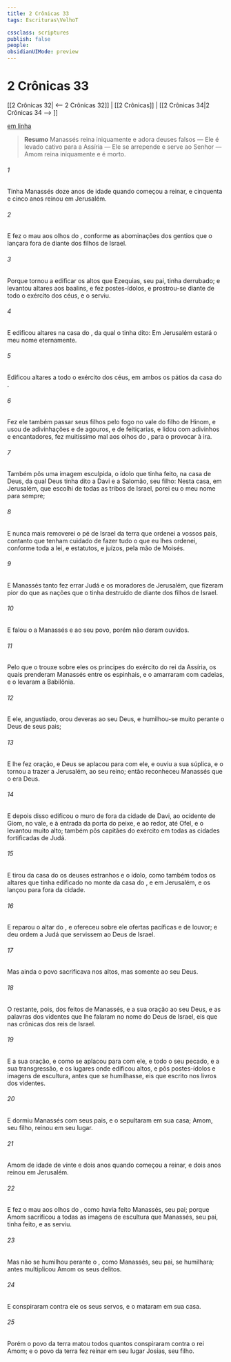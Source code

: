 ```yaml
---
title: 2 Crônicas 33
tags: Escrituras\VelhoT

cssclass: scriptures
publish: false
people:
obsidianUIMode: preview
---
```


# 2 Crônicas 33
[[2 Crônicas 32| <-- 2 Crônicas 32]] | [[2 Crônicas]] | [[2 Crônicas 34|2 Crônicas 34 --> ]]

[em linha](https://churchofjesuschrist.org/study/scriptures/ot/2-chr/33?lang=por)

> __Resumo__
Manassés reina iniquamente e adora deuses falsos — Ele é levado cativo para a Assíria — Ele se arrepende e serve ao Senhor — Amom reina iniquamente e é morto.

###### 1 
Tinha Manassés doze anos de idade quando começou a reinar, e cinquenta e cinco anos reinou em Jerusalém.

###### 2 
E fez o  mau aos olhos do , conforme as abominações dos gentios que o  lançara fora de diante dos filhos de Israel.

###### 3 
Porque tornou a edificar os altos que Ezequias, seu pai, tinha derrubado; e levantou altares aos baalins, e fez postes-ídolos, e prostrou-se diante de todo o exército dos céus, e o serviu.

###### 4 
E edificou altares na casa do , da qual o  tinha dito: Em Jerusalém estará o meu nome eternamente.

###### 5 
Edificou altares a todo o exército dos céus, em ambos os pátios da casa do .

###### 6 
Fez ele também passar seus filhos pelo fogo no vale do filho de Hinom, e usou de adivinhações e de agouros, e de feitiçarias, e lidou com adivinhos e encantadores,  fez muitíssimo mal aos olhos do , para o provocar à ira.

###### 7 
Também pôs uma imagem esculpida, o ídolo que tinha feito, na casa de Deus, da qual Deus tinha dito a Davi e a Salomão, seu filho: Nesta casa, em Jerusalém, que escolhi de todas as tribos de Israel, porei eu o meu nome para sempre;

###### 8 
E nunca mais removerei o pé de Israel da terra que ordenei a vossos pais, contanto que tenham cuidado de fazer tudo o que eu lhes ordenei, conforme toda a lei, e estatutos, e juízos,  pela mão de Moisés.

###### 9 
E Manassés tanto fez errar Judá e os moradores de Jerusalém, que fizeram pior do que as nações que o  tinha destruído de diante dos filhos de Israel.

###### 10 
E falou o  a Manassés e ao seu povo, porém não deram ouvidos.

###### 11 
Pelo que o  trouxe sobre eles os príncipes do exército do rei da Assíria, os quais prenderam Manassés entre os espinhais, e o amarraram com cadeias, e o levaram a Babilônia.

###### 12 
E ele, angustiado, orou deveras ao  seu Deus, e humilhou-se muito perante o Deus de seus pais;

###### 13 
E lhe fez oração, e Deus se aplacou para com ele, e ouviu a sua súplica, e o tornou a trazer a Jerusalém, ao seu reino; então reconheceu Manassés que o  era Deus.

###### 14 
E depois disso edificou o muro de fora da cidade de Davi, ao ocidente de Giom, no vale, e à entrada da porta do peixe, e ao redor, até Ofel, e o levantou muito alto; também pôs capitães do exército em todas as cidades fortificadas de Judá.

###### 15 
E tirou da casa do  os deuses estranhos e o ídolo, como também todos os altares que tinha edificado no monte da casa do , e em Jerusalém, e os lançou para fora da cidade.

###### 16 
E reparou o altar do , e ofereceu sobre ele ofertas pacíficas e de louvor; e deu ordem a Judá que servissem ao  Deus de Israel.

###### 17 
Mas ainda o povo sacrificava nos altos, mas somente ao  seu Deus.

###### 18 
O restante, pois, dos feitos de Manassés, e a sua oração ao seu Deus, e as palavras dos videntes que lhe falaram no nome do  Deus de Israel, eis que  nas crônicas dos reis de Israel.

###### 19 
E a sua oração, e como  se aplacou para com ele, e todo o seu pecado, e a sua transgressão, e os lugares onde edificou altos, e pôs postes-ídolos e imagens de escultura, antes que se humilhasse, eis que  escrito nos livros dos videntes.

###### 20 
E dormiu Manassés com seus pais, e o sepultaram em sua casa; Amom, seu filho, reinou em seu lugar.

###### 21 
 Amom de idade de vinte e dois anos quando começou a reinar, e dois anos reinou em Jerusalém.

###### 22 
E fez o  mau aos olhos do , como havia feito Manassés, seu pai; porque Amom sacrificou a todas as imagens de escultura que Manassés, seu pai, tinha feito, e as serviu.

###### 23 
Mas não se humilhou perante o , como Manassés, seu pai, se humilhara; antes multiplicou Amom os seus delitos.

###### 24 
E conspiraram contra ele os seus servos, e o mataram em sua casa.

###### 25 
Porém o povo da terra matou todos quantos conspiraram contra o rei Amom; e o povo da terra fez reinar em seu lugar Josias, seu filho.

